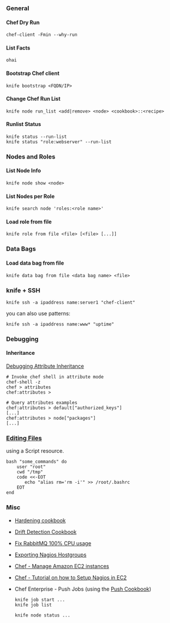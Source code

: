 ### General

#### Chef Dry Run

    chef-client -Fmin --why-run

#### List Facts

    ohai

#### Bootstrap Chef client

    knife bootstrap <FQDN/IP>

#### Change Chef Run List

    knife node run_list <add|remove> <node> <cookbook>::<recipe>

#### Runlist Status

    knife status --run-list
    knife status "role:webserver" --run-list

### Nodes and Roles

#### List Node Info

    knife node show <node>

#### List Nodes per Role

    knife search node 'roles:<role name>'

#### Load role from file

    knife role from file <file> [<file> [...]]

### Data Bags

#### Load data bag from file

    knife data bag from file <data bag name> <file>

### knife + SSH

    knife ssh -a ipaddress name:server1 "chef-client"

you can also use patterns:

    knife ssh -a ipaddress name:www* "uptime"

### Debugging

#### Inheritance

[Debugging Attribute Inheritance](Chef-How-To-Debug-Active-Attributes)

    # Invoke chef shell in attribute mode
    chef-shell -z
    chef > attributes
    chef:attributes >

    # Query attributes examples
    chef:attributes > default["authorized_keys"]
    [...]
    chef:attributes > node["packages"]
    [...]

### [Editing Files](Chef+Recipe+for+Editing+Config+Files)

using a Script resource.

    bash "some_commands" do
        user "root"
        cwd "/tmp"
        code <<-EOT
           echo "alias rm='rm -i'" >> /root/.bashrc
        EOT
    end

### Misc

- [Hardening cookbook](https://github.com/hardening-io/chef-os-hardening)
- [Drift Detection Cookbook](https://github.com/stathy/drift_tracking)
- [Fix RabbitMQ 100% CPU usage](Solving+100%25+CPU+usage+of+Chef)
- [Exporting Nagios Hostgroups](Simple-Chef-to-Nagios-Hostgroup-Export)
- [Chef - Manage Amazon EC2 instances](http://gerhardlazu.com/2010/08/using-chef-to-manage-amazon-ec2-instances-part1/)
- [Chef - Tutorial on how to Setup Nagios in EC2](http://wiki.opscode.com/display/chef/Nagios+Quick+Start)
- Chef Enterprise - Push Jobs (using the [Push Cookbook](https://github.com/opscode-cookbooks/push-jobs))

      knife job start ...
      knife job list

      knife node status ...
